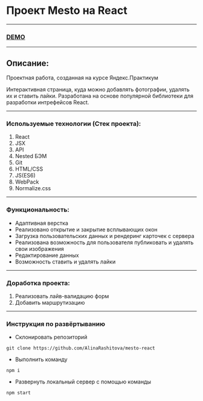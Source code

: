# Проект Mesto на React
***
### [DEMO](https://alinarashitova.github.io/mesto-react/)
***
## Описание:
Проектная работа, созданная на курсе Яндекс.Практикум

Интерактивная страница, куда можно добавлять фотографии, удалять их и ставить лайки. Разработана на основе популярной библиотеки для разработки интрефейсов React.
***
### Используемые технологии (Стек проекта):
1. React
2. JSX
3. API
4. Nested БЭМ
5. Git
6. HTML/CSS
7. JS(ES6)
8. WebPack
9. Normalize.css
***
### Функциональность:
* Адаптивная верстка
* Реализовано открытие и закрытие всплывающих окон
* Загрузка пользовательских данных и рендеринг карточек с сервера
* Реализована возможность для пользователя публиковать и удалять свои изображения
* Редактирование данных
* Возможность ставить и удалять лайки
***
### Доработка проекта:
1. Реализовать лайв-валидацию форм
2. Добавить маршрутизацию
***
### Инструкция по развёртыванию
* Склонировать репозиторий

```git clone https://github.com/AlinaRashitova/mesto-react```

* Выполнить команду

```npm i```

* Развернуть локальный сервер с помощью команды

```npm start```
